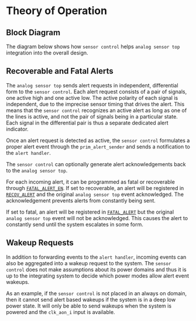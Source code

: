 # Theory of Operation

## Block Diagram

The diagram below shows how `sensor control` helps `analog sensor top` integration into the overall design.

## Recoverable and Fatal Alerts

The `analog sensor top` sends alert requests in independent, differential form to the `sensor control`.
Each alert request consists of a pair of signals, one active high and one active low.
The active polarity of each signal is independent, due to the imprecise sensor timing that drives the alert.
This means that the `sensor control` recognizes an active alert as long as one of the lines is active, and not the pair of signals being in a particular state.
Each signal in the differential pair is thus a separate dedicated alert indicator.

Once an alert request is detected as active, the `sensor control` formulates a proper alert event through the `prim_alert_sender` and sends a notification to the `alert handler`.

The `sensor control` can optionally generate alert acknowledgements back to the `analog sensor top`.

For each incoming alert, it can be programmed as fatal or recoverable through [`FATAL_ALERT_EN`](registers.md#fatal_alert_en).
If set to recoverable, an alert will be registered in [`RECOV_ALERT`](registers.md#recov_alert) and the original `analog sensor top` event acknowledged.
The acknowledgement prevents alerts from constantly being sent.

If set to fatal, an alert will be registered in [`FATAL_ALERT`](registers.md#fatal_alert) but the original `analog sensor top` event will not be acknowledged.
This causes the alert to constantly send until the system escalates in some form.

## Wakeup Requests

In addition to forwarding events to the `alert handler`, incoming events can also be aggregated into a wakeup request to the system.
The `sensor control` does not make assumptions about its power domains and thus it is up to the integrating system to decide which power modes allow alert event wakeups.

As an example, if the `sensor control` is not placed in an always on domain, then it cannot send alert based wakeups if the system is in a deep low power state.
It will only be able to send wakeups when the system is powered and the `clk_aon_i` input is available.
